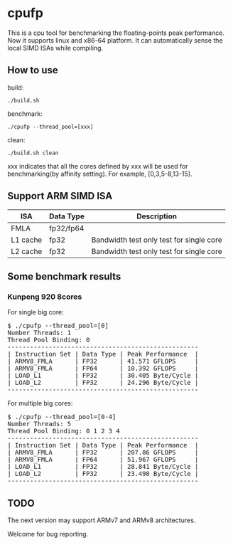 # cpufp

This is a cpu tool for benchmarking the floating-points peak performance. Now it supports linux and x86-64 platform. It can automatically sense the local SIMD ISAs while compiling.

## How to use

build:

`./build.sh`

benchmark:

`./cpufp --thread_pool=[xxx]`

clean:

`./build.sh clean`

xxx indicates that all the cores defined by xxx will be used for benchmarking(by affinity setting). For example, [0,3,5-8,13-15].

## Support ARM SIMD ISA

|ISA|Data Type|Description|
| ------------ | ------------ | ------------ |
|FMLA|fp32/fp64||
|L1 cache|fp32|Bandwidth test only test for single core|
|L2 cache|fp32|Bandwidth test only test for single core|

## Some benchmark results

### Kunpeng 920 8cores

For single big core:

<pre>
$ ./cpufp --thread_pool=[0]
Number Threads: 1
Thread Pool Binding: 0
---------------------------------------------------
| Instruction Set | Data Type | Peak Performance  |
| ARMV8_FMLA      | FP32      | 41.571 GFLOPS     |
| ARMV8_FMLA      | FP64      | 10.392 GFLOPS     |
| LOAD_L1         | FP32      | 30.405 Byte/Cycle |
| LOAD_L2         | FP32      | 24.296 Byte/Cycle |
---------------------------------------------------
</pre>

For multiple big cores:

<pre>
$ ./cpufp --thread_pool=[0-4]
Number Threads: 5
Thread Pool Binding: 0 1 2 3 4
---------------------------------------------------
| Instruction Set | Data Type | Peak Performance  |
| ARMV8_FMLA      | FP32      | 207.86 GFLOPS     |
| ARMV8_FMLA      | FP64      | 51.967 GFLOPS     |
| LOAD_L1         | FP32      | 28.841 Byte/Cycle |
| LOAD_L2         | FP32      | 23.498 Byte/Cycle |
---------------------------------------------------
</pre>

## TODO

The next version may support ARMv7 and ARMv8 architectures.

Welcome for bug reporting.
